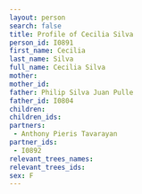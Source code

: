 ```yaml
---
layout: person
search: false
title: Profile of Cecilia Silva
person_id: I0891
first_name: Cecilia
last_name: Silva
full_name: Cecilia Silva
mother: 
mother_id: 
father: Philip Silva Juan Pulle
father_id: I0804
children:
children_ids:
partners:
 - Anthony Pieris Tavarayan
partner_ids:
 - I0892
relevant_trees_names:
relevant_trees_ids:
sex: F
---
```


